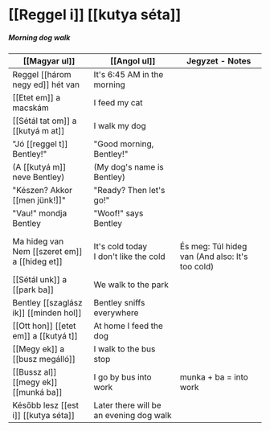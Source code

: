 # [[Reggel i]] [[kutya séta]]
##### Morning dog walk

| [[Magyar ul]]                                    | [[Angol ul]]                             | Jegyzet - Notes                                     |
|--------------------------------------------------|------------------------------------------|-----------------------------------------------------|
| Reggel [[három negy ed]] hét van                 | It's 6:45 AM in the morning              |                                                     |
| [[Etet em]] a macskám                            | I feed my cat                            |                                                     |
| [[Sétál tat om]] a [[kutyá m at]]                | I walk my dog                            |                                                     |
| "Jó [[reggel t]] Bentley!"                       | "Good morning, Bentley!"                 |                                                     |
| (A [[kutyá m]] neve Bentley)                     | (My dog's name is Bentley)               |                                                     |
| "Készen? Akkor [[men jünk!]]"                    | "Ready? Then let's go!"                  |                                                     |
| "Vau!" mondja Bentley                            | "Woof!" says Bentley                     |                                                     |
| Ma hideg van<br>Nem [[szeret em]] a [[hideg et]] | It's cold today<br>I don't like the cold | <br>És meg: Túl hideg van (And also: It's too cold) |
| [[Sétál unk]] a [[park ba]]                      | We walk to the park                      |                                                     |
| Bentley [[szaglász ik]] [[minden hol]]           | Bentley sniffs everywhere                |                                                     |
| [[Ott hon]] [[etet em]] a [[kutyá t]]            | At home I feed the dog                   |                                                     |
| [[Megy ek]] a [[busz megálló]]                   | I walk to the bus stop                   |                                                     |
| [[Bussz al]] [[megy ek]] [[munká ba]]            | I go by bus into work                    | munka + ba = into work                              |
| Később lesz [[est i]] [[kutya séta]]             | Later there will be an evening dog walk  |                                                     |



<!--
| Magyarul                                | Angolul                   | Jegyzet                       |
|-----------------------------------------|---------------------------|-------------------------------|
| [[Reggel i]] étel finom                 | The breakfast food is tasty | [[Reggel i]] = (of) morning (adj.) |
| [[Magyar ország ban]] élek              | I live in Hungary         | ország = country, ‑ban = in   |
-->